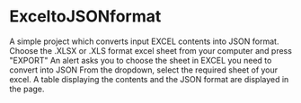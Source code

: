 # ExceltoJSONformat
A simple project which converts input EXCEL contents into JSON format.
Choose the .XLSX or .XLS format excel sheet from your computer and press "EXPORT"
An alert asks you to choose the sheet in EXCEL you need to convert into JSON
From the dropdown, select the required sheet of your excel.
A table displaying the contents and the JSON format are displayed in the page.

